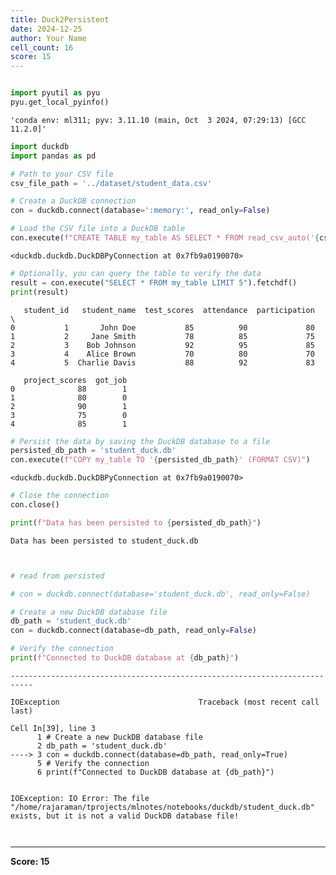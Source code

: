 ```yaml
---
title: Duck2Persistent
date: 2024-12-25
author: Your Name
cell_count: 16
score: 15
---
```


```python

```


```python
import pyutil as pyu
pyu.get_local_pyinfo()
```




    'conda env: ml311; pyv: 3.11.10 (main, Oct  3 2024, 07:29:13) [GCC 11.2.0]'




```python
import duckdb
import pandas as pd
```


```python
# Path to your CSV file
csv_file_path = '../dataset/student_data.csv'
```


```python
# Create a DuckDB connection
con = duckdb.connect(database=':memory:', read_only=False)
```


```python
# Load the CSV file into a DuckDB table
con.execute(f"CREATE TABLE my_table AS SELECT * FROM read_csv_auto('{csv_file_path}')")
```




    <duckdb.duckdb.DuckDBPyConnection at 0x7fb9a0190070>




```python
# Optionally, you can query the table to verify the data
result = con.execute("SELECT * FROM my_table LIMIT 5").fetchdf()
print(result)
```

       student_id   student_name  test_scores  attendance  participation  \
    0           1       John Doe           85          90             80   
    1           2     Jane Smith           78          85             75   
    2           3    Bob Johnson           92          95             85   
    3           4    Alice Brown           70          80             70   
    4           5  Charlie Davis           88          92             83   
    
       project_scores  got_job  
    0              88        1  
    1              80        0  
    2              90        1  
    3              75        0  
    4              85        1  



```python
# Persist the data by saving the DuckDB database to a file
persisted_db_path = 'student_duck.db'
con.execute(f"COPY my_table TO '{persisted_db_path}' (FORMAT CSV)")
```




    <duckdb.duckdb.DuckDBPyConnection at 0x7fb9a0190070>




```python
# Close the connection
con.close()
```


```python
print(f"Data has been persisted to {persisted_db_path}")
```

    Data has been persisted to student_duck.db



```python

```


```python

```


```python
# read from persisted

# con = duckdb.connect(database='student_duck.db', read_only=False)
```


```python
# Create a new DuckDB database file
db_path = 'student_duck.db'
con = duckdb.connect(database=db_path, read_only=False)

# Verify the connection
print(f"Connected to DuckDB database at {db_path}")
```


    ---------------------------------------------------------------------------

    IOException                               Traceback (most recent call last)

    Cell In[39], line 3
          1 # Create a new DuckDB database file
          2 db_path = 'student_duck.db'
    ----> 3 con = duckdb.connect(database=db_path, read_only=True)
          5 # Verify the connection
          6 print(f"Connected to DuckDB database at {db_path}")


    IOException: IO Error: The file "/home/rajaraman/tprojects/mlnotes/notebooks/duckdb/student_duck.db" exists, but it is not a valid DuckDB database file!



```python

```


```python

```


---
**Score: 15**